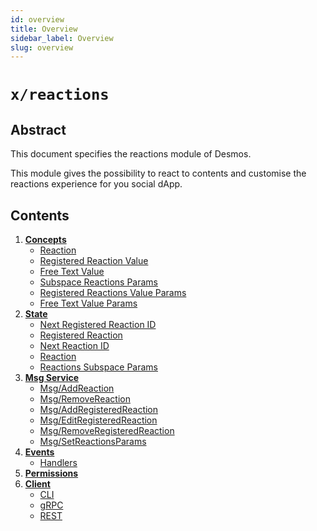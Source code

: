 ```yaml
---
id: overview
title: Overview
sidebar_label: Overview
slug: overview
---
```


# `x/reactions`

## Abstract 
This document specifies the reactions module of Desmos.  

This module gives the possibility to react to contents and customise the reactions experience for you social dApp.

## Contents
1. **[Concepts](02-concepts.md)**
    - [Reaction](02-concepts.md#reaction)
    - [Registered Reaction Value](02-concepts.md#registered-reaction-value)
    - [Free Text Value](02-concepts.md#free-text-value)
    - [Subspace Reactions Params](02-concepts.md#subspace-reactions-params)
    - [Registered Reactions Value Params](02-concepts.md#registered-reaction-value-params)
    - [Free Text Value Params](02-concepts.md#free-text-value-params)
2. **[State](03-state.md)**
    - [Next Registered Reaction ID](03-state.md#next-registered-reaction-id)
    - [Registered Reaction](03-state.md#registered-reaction)
    - [Next Reaction ID](03-state.md#next-reaction-id)
    - [Reaction](03-state.md#reaction)
    - [Reactions Subspace Params](03-state.md#reactions-subspace-params)
3. **[Msg Service](04-messages.md)**
    - [Msg/AddReaction](04-messages.md#msgaddreaction)
    - [Msg/RemoveReaction](04-messages.md#msgremovereaction)
    - [Msg/AddRegisteredReaction](04-messages.md#msgaddregisteredreaction)
    - [Msg/EditRegisteredReaction](04-messages.md#msgeditregisteredreaction)
    - [Msg/RemoveRegisteredReaction](04-messages.md#msgremoveregisteredreaction)
    - [Msg/SetReactionsParams](04-messages.md#msgsetreactionsparams)
4. **[Events](05-events.md)**
    - [Handlers](05-events.md#handlers)
5. **[Permissions](06-permissions.md)** 
6. **[Client](07-client.md)**
    - [CLI](07-client.md#cli)
    - [gRPC](07-client.md#grpc)
    - [REST](07-client.md#rest)